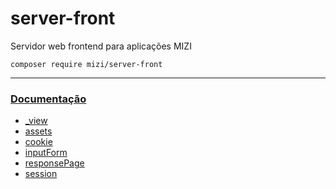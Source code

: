 # server-front

Servidor web frontend para aplicações MIZI

    composer require mizi/server-front

---

### [Documentação](https://github.com/mizi-php/server-front/tree/main/.doc)

 - [_view](https://github.com/mizi-php/server-front/tree/main/.doc/_view.md)
 - [assets](https://github.com/mizi-php/server-front/tree/main/.doc/assets.md)
 - [cookie](https://github.com/mizi-php/server-front/tree/main/.doc/cookie.md)
 - [inputForm](https://github.com/mizi-php/server-front/tree/main/.doc/inputForm.md)
 - [responsePage](https://github.com/mizi-php/server-front/tree/main/.doc/responsePage.md)
 - [session](https://github.com/mizi-php/server-front/tree/main/.doc/session.md)